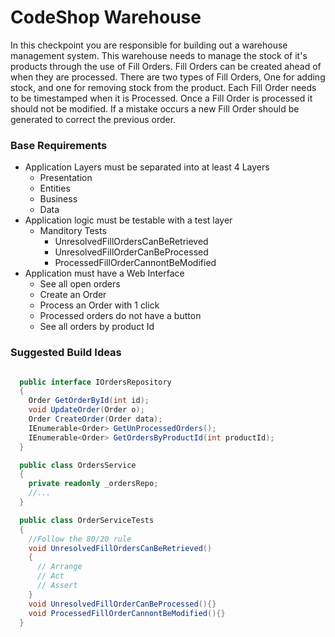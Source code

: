 CodeShop Warehouse
==================

In this checkpoint you are responsible for building out a warehouse management system. This warehouse needs to manage the stock of it's products through the use of Fill Orders. Fill Orders can be created ahead of when they are processed. There are two types of Fill Orders, One for adding stock, and one for removing stock from the product. Each Fill Order needs to be timestamped when it is Processed. Once a Fill Order is processed it should not be modified. If a mistake occurs a new Fill Order should be generated to correct the previous order. 

### Base Requirements
  - Application Layers must be separated into at least 4 Layers
    - Presentation
    - Entities
    - Business
    - Data
  - Application logic must be testable with a test layer
    - Manditory Tests
      - UnresolvedFillOrdersCanBeRetrieved
      - UnresolvedFillOrderCanBeProcessed
      - ProcessedFillOrderCannontBeModified
  - Application must have a Web Interface
    - See all open orders
    - Create an Order
    - Process an Order with 1 click
    - Processed orders do not have a button
    - See all orders by product Id


### Suggested Build Ideas

```csharp

  public interface IOrdersRepository
  {
    Order GetOrderById(int id);
    void UpdateOrder(Order o);
    Order CreateOrder(Order data);
    IEnumerable<Order> GetUnProcessedOrders();
    IEnumerable<Order> GetOrdersByProductId(int productId);
  }

  public class OrdersService
  {
    private readonly _ordersRepo;
    //...
  }

  public class OrderServiceTests
  {
    //Follow the 80/20 rule
    void UnresolvedFillOrdersCanBeRetrieved()
    {
      // Arrange
      // Act
      // Assert
    }
    void UnresolvedFillOrderCanBeProcessed(){}
    void ProcessedFillOrderCannontBeModified(){}
  }

```
